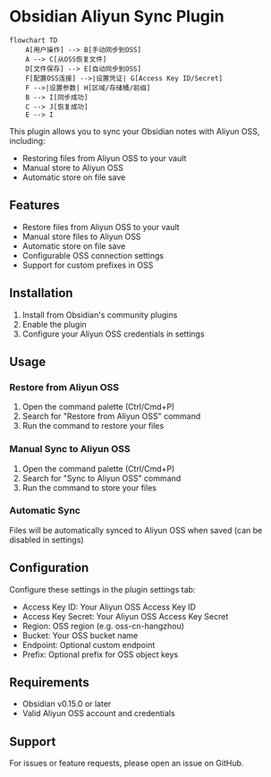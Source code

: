 # Obsidian Aliyun Sync Plugin

```mermaid
flowchart TD
    A[用户操作] --> B[手动同步到OSS]
    A --> C[从OSS恢复文件]
    D[文件保存] --> E[自动同步到OSS]
    F[配置OSS连接] -->|设置凭证| G[Access Key ID/Secret]
    F -->|设置参数| H[区域/存储桶/前缀]
    B --> I[同步成功]
    C --> J[恢复成功]
    E --> I
```

This plugin allows you to sync your Obsidian notes with Aliyun OSS, including:

- Restoring files from Aliyun OSS to your vault
- Manual store to Aliyun OSS
- Automatic store on file save

## Features

- Restore files from Aliyun OSS to your vault
- Manual store files to Aliyun OSS
- Automatic store on file save
- Configurable OSS connection settings
- Support for custom prefixes in OSS

## Installation

1. Install from Obsidian's community plugins
2. Enable the plugin
3. Configure your Aliyun OSS credentials in settings

## Usage

### Restore from Aliyun OSS

1. Open the command palette (Ctrl/Cmd+P)
2. Search for "Restore from Aliyun OSS" command
3. Run the command to restore your files

### Manual Sync to Aliyun OSS

1. Open the command palette (Ctrl/Cmd+P)
2. Search for "Sync to Aliyun OSS" command
3. Run the command to store your files

### Automatic Sync

Files will be automatically synced to Aliyun OSS when saved (can be disabled in settings)

## Configuration

Configure these settings in the plugin settings tab:

- Access Key ID: Your Aliyun OSS Access Key ID
- Access Key Secret: Your Aliyun OSS Access Key Secret
- Region: OSS region (e.g. oss-cn-hangzhou)
- Bucket: Your OSS bucket name
- Endpoint: Optional custom endpoint
- Prefix: Optional prefix for OSS object keys

## Requirements

- Obsidian v0.15.0 or later
- Valid Aliyun OSS account and credentials

## Support

For issues or feature requests, please open an issue on GitHub.
